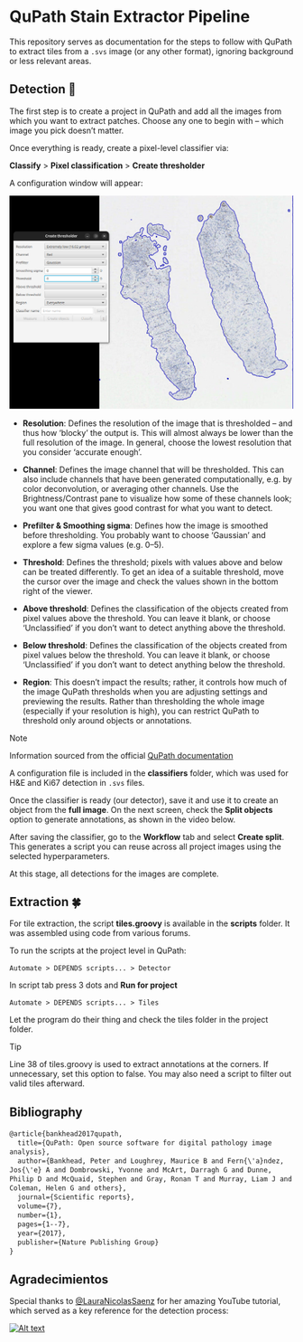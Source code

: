 # QuPath Stain Extractor Pipeline

This repository serves as documentation for the steps to follow with QuPath to extract tiles from a `.svs` image (or any other format), ignoring background or less relevant areas.

## Detection :mag_right:

The first step is to create a project in QuPath and add all the images from which you want to extract patches. Choose any one to begin with – which image you pick doesn’t matter.

Once everything is ready, create a pixel-level classifier via:

**Classify** > **Pixel classification** > **Create thresholder**  

A configuration window will appear:


![Create thresholder.](imgs/create_thresholder.png)

- **Resolution**: Defines the resolution of the image that is thresholded – and thus how ‘blocky’ the output is. This will almost always be lower than the full resolution of the image. In general, choose the lowest resolution that you consider ‘accurate enough’.

- **Channel**: Defines the image channel that will be thresholded. This can also include channels that have been generated computationally, e.g. by color deconvolution, or averaging other channels. Use the Brightness/Contrast pane to visualize how some of these channels look; you want one that gives good contrast for what you want to detect.

- **Prefilter & Smoothing sigma**: Defines how the image is smoothed before thresholding. You probably want to choose ‘Gaussian’ and explore a few sigma values (e.g. 0–5).

- **Threshold**: Defines the threshold; pixels with values above and below can be treated differently. To get an idea of a suitable threshold, move the cursor over the image and check the values shown in the bottom right of the viewer.

- **Above threshold**: Defines the classification of the objects created from pixel values above the threshold. You can leave it blank, or choose ‘Unclassified’ if you don’t want to detect anything above the threshold.

- **Below threshold**: Defines the classification of the objects created from pixel values below the threshold. You can leave it blank, or choose ‘Unclassified’ if you don’t want to detect anything below the threshold.

- **Region**: This doesn’t impact the results; rather, it controls how much of the image QuPath thresholds when you are adjusting settings and previewing the results. Rather than thresholding the whole image (especially if your resolution is high), you can restrict QuPath to threshold only around objects or annotations.

> [!NOTE]  
> Information sourced from the official [QuPath documentation](https://qupath.readthedocs.io/en/stable/docs/tutorials/thresholding.html)



A configuration file is included in the **classifiers** folder, which was used for H&E and Ki67 detection in `.svs` files.

Once the classifier is ready (our detector), save it and use it to create an object from the **full image**. On the next screen, check the **Split objects** option to generate annotations, as shown in the video below.

After saving the classifier, go to the **Workflow** tab and select **Create split**. This generates a script you can reuse across all project images using the selected hyperparameters.

At this stage, all detections for the images are complete.

## Extraction :four_leaf_clover:

For tile extraction, the script **tiles.groovy** is available in the **scripts** folder. It was assembled using code from various forums.

To run the scripts at the project level in QuPath:

```text
Automate > DEPENDS scripts... > Detector
```

In script tab press 3 dots and **Run for project**

```
Automate > DEPENDS scripts... > Tiles
```

Let the program do their thing and check the tiles folder in the project folder.

> [!TIP]
> Line 38 of tiles.groovy is used to extract annotations at the corners. If unnecessary, set this option to false. You may also need a script to filter out valid tiles afterward.

## Bibliography

```cite
@article{bankhead2017qupath,
  title={QuPath: Open source software for digital pathology image analysis},
  author={Bankhead, Peter and Loughrey, Maurice B and Fern{\'a}ndez, Jos{\'e} A and Dombrowski, Yvonne and McArt, Darragh G and Dunne, Philip D and McQuaid, Stephen and Gray, Ronan T and Murray, Liam J and Coleman, Helen G and others},
  journal={Scientific reports},
  volume={7},
  number={1},
  pages={1--7},
  year={2017},
  publisher={Nature Publishing Group}
}
```
## Agradecimientos

Special thanks to [@LauraNicolasSaenz](https://www.youtube.com/@LauraNicolasSaenz) for her amazing YouTube tutorial, which served as a key reference for the detection process:

[![Alt text](https://img.youtube.com/vi/9TmEb3SxS1k/0.jpg)](https://www.youtube.com/watch?v=9TmEb3SxS1k)
